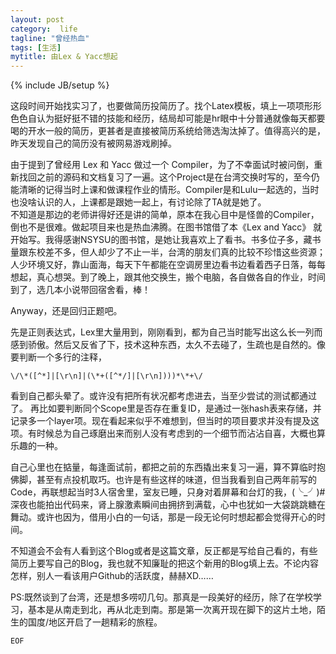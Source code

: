 ```yaml
---
layout: post
category:  life
tagline: "曾经热血"
tags: [生活]
mytitle: 由Lex & Yacc想起
---
```


{% include JB/setup %}

这段时间开始找实习了，也要做简历投简历了。找个Latex模板，填上一项项形形色色自认为挺好挺不错的技能和经历，结局却可能是hr眼中十分普通就像每天都要喝的开水一般的简历，更甚者是直接被简历系统给筛选淘汰掉了。值得高兴的是，昨天发现自己的简历没有被网易游戏刷掉。

由于提到了曾经用 Lex 和 Yacc 做过一个 Compiler，为了不幸面试时被问倒，重新找回之前的源码和文档复习了一遍。这个Project是在台湾交换时写的，至今仍能清晰的记得当时上课和做课程作业的情形。Compiler是和Lulu一起选的，当时也没啥认识的人，上课都是跟她一起上，有讨论除了TA就是她了。\
不知道是那边的老师讲得好还是讲的简单，原本在我心目中是怪兽的Compiler，倒也不是很难。做起项目来也是热血沸腾。在图书馆借了本《Lex and Yacc》 就开始写。我得感谢NSYSU的图书馆，是她让我喜欢上了看书。书多位子多，藏书量跟东校差不多，但人却少了不止一半，台湾的朋友们真的比较不珍惜这些资源；人少环境又好，靠山面海，每天下午都能在空调房里边看书边看着西子日落，每每想起，真心想哭。到了晚上，跟其他交换生，搬个电脑，各自做各自的作业，时间到了，选几本小说带回宿舍看，棒！

Anyway，还是回归正题吧。

先是正则表达式，Lex里大量用到，刚刚看到，都为自己当时能写出这么长一列而感到骄傲。然后又反省了下，技术这种东西，太久不去碰了，生疏也是自然的。像要判断一个多行的注释，

    \/\*([^*]|[\r\n]|(\*+([^*/]|[\r\n])))*\*+\/

看到自己都头晕了。或许没有把所有状况都考虑进去，当至少尝试的测试都通过了。
再比如要判断同个Scope里是否存在重复ID，是通过一张hash表来存储，并记录多一个layer项。现在看起来似乎不难想到，但当时的项目要求并没有提及这项。有时候总为自己琢磨出来而别人没有考虑到的一个细节而沾沾自喜，大概也算乐趣的一种。

自己心里也在掂量，每逢面试前，都把之前的东西撬出来复习一遍，算不算临时抱佛脚，甚至有点投机取巧。也许是有些这样的味道，但当我看到自己两年前写的Code，再联想起当时3人宿舍里，室友已睡，只身对着屏幕和台灯的我，(╰_╯)#深夜也能拍出代码来，肾上腺激素瞬间由拥挤到满载，心中也犹如一大袋跳跳糖在舞动。或许也因为，借用小白的一句话，那是一段无论何时想起都会觉得开心的时间。

不知道会不会有人看到这个Blog或者是这篇文章，反正都是写给自己看的，有些简历上要写自己的Blog，我也就不知廉耻的把这个新用的Blog填上去。不论内容怎样，别人一看该用户Github的活跃度，赫赫XD……


PS:既然谈到了台湾，还是想多唠叨几句。那真是一段美好的经历，除了在学校学习，基本是从南走到北，再从北走到南。那是第一次离开现在脚下的这片土地，陌生的国度/地区开启了一趟精彩的旅程。


`EOF`




